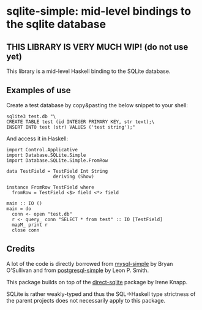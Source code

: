 sqlite-simple: mid-level bindings to the sqlite database
========================================================

## THIS LIBRARY IS VERY MUCH WIP! (do not use yet)

This library is a mid-level Haskell binding to the SQLite database.

Examples of use
---------------

Create a test database by copy&pasting the below snippet to your
shell:

```
sqlite3 test.db "\
CREATE TABLE test (id INTEGER PRIMARY KEY, str text);\
INSERT INTO test (str) VALUES ('test string');"
```

And access it in Haskell:

```
import Control.Applicative
import Database.SQLite.Simple
import Database.SQLite.Simple.FromRow

data TestField = TestField Int String
                 deriving (Show)

instance FromRow TestField where
  fromRow = TestField <$> field <*> field

main :: IO ()
main = do
  conn <- open "test.db"
  r <- query_ conn "SELECT * from test" :: IO [TestField]
  mapM_ print r
  close conn
```

Credits
-------

A lot of the code is directly borrowed from
[mysql-simple](http://github.com/bos/mysql-simple) by Bryan O'Sullivan
and from
[postgresql-simple](http://github.com/lpsmith/postgresql-simple) by
Leon P. Smith.

This package builds on top of the
[direct-sqlite](http://hackage.haskell.org/package/direct-sqlite)
package by Irene Knapp.

SQLite is rather weakly-typed and thus the SQL->Haskell type
strictness of the parent projects does not necessarily apply to this
package.
